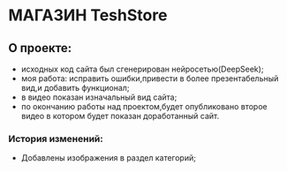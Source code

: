 # МАГАЗИН TeshStore

## О проекте:
- исходных код сайта был сгенерирован нейросетью(DeepSeek);
- моя работа: исправить ошибки,привести в более презентабельный вид,и добавить функционал;
- в видео показан изначальный вид сайта;
- по окончанию работы над проектом,будет опубликовано второе видео в котором будет показан доработанный сайт.

### История изменений:
- Добавлены изображения в раздел категорий;
